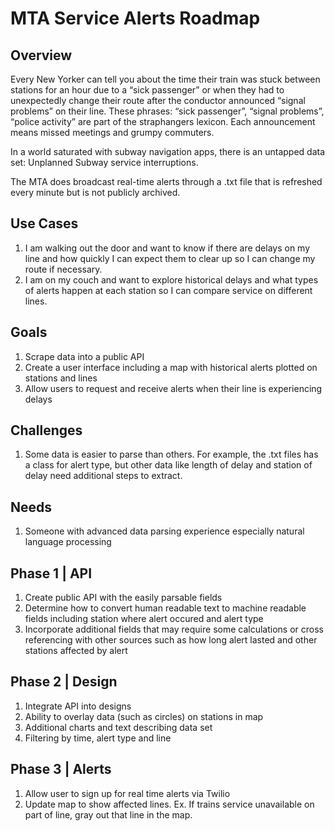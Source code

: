 # MTA Service Alerts Roadmap

## Overview
Every New Yorker can tell you about the time their train was stuck between stations for an hour due to a “sick passenger” or when they had to unexpectedly change their route after the conductor announced “signal problems” on their line. These phrases: “sick passenger”, “signal problems”, “police activity” are part of the straphangers lexicon. Each announcement means missed meetings and grumpy commuters. 

In a world saturated with subway navigation apps, there is an untapped data set: Unplanned Subway service interruptions.

The MTA does broadcast real-time alerts through a .txt file that is refreshed every minute but is not publicly archived.

## Use Cases
1. I am walking out the door and want to know if there are delays on my line and how quickly I can expect them to clear up so I can change my route if necessary.
2. I am on my couch and want to explore historical delays and what types of alerts happen at each station so I can compare service on different lines.

## Goals
1. Scrape data into a public API
2. Create a user interface including a map with historical alerts plotted on stations and lines
3. Allow users to request and receive alerts when their line is experiencing delays

## Challenges
1. Some data is easier to parse than others. For example, the .txt files has a class for alert type, but other data like length of delay and station of delay need additional steps to extract.

## Needs
1. Someone with advanced data parsing experience especially natural language processing

## Phase 1 | API
1. Create public API with the easily parsable fields
2. Determine how to convert human readable text to machine readable fields including station where alert occured and alert type
3. Incorporate additional fields that may require some calculations or cross referencing with other sources such as how long alert lasted and other stations affected by alert

## Phase 2 | Design
1. Integrate API into designs
2. Ability to overlay data (such as circles) on stations in map
3. Additional charts and text describing data set
4. Filtering by time, alert type and line

## Phase 3 | Alerts
1. Allow user to sign up for real time alerts via Twilio
2. Update map to show affected lines. Ex. If trains service unavailable on part of line, gray out that line in the map.
